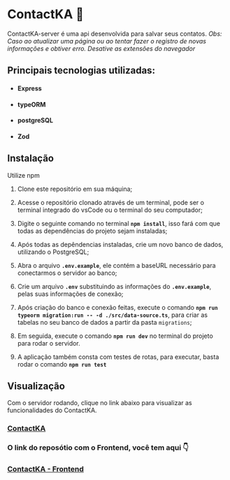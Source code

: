 
# ContactKA 👥

ContactKA-server é uma api desenvolvida para salvar seus contatos. 
_Obs: Caso ao atualizar uma página ou ao tentar fazer o registro de novas informações e obtiver erro. Desative as extensões do navegador_

## Principais tecnologias utilizadas: 

- ####  Express
- ####  typeORM
- ####  postgreSQL
- ####  Zod

## Instalação

Utilize npm 

1. Clone este repositório em sua máquina;

2. Acesse o repositório clonado através de um terminal, pode ser o terminal integrado do vsCode ou o terminal do seu computador;

3. Digite o seguinte comando no terminal **`npm install`**, isso fará com que todas as dependências do projeto sejam instaladas;

4. Após todas as depêndencias instaladas, crie um novo banco de dados, utilizando o PostgreSQL; 

5. Abra o arquivo **`.env.example`**, ele contém a baseURL necessário para conectarmos o servidor ao banco;

6. Crie um arquivo **`.env`** substituindo as informações do **`.env.example`**, pelas suas informações de conexão; 

7. Após criação do banco e conexão feitas, execute o comando **`npm run typeorm migration:run -- -d ./src/data-source.ts`**, para criar as tabelas no seu banco de dados a partir da pasta `migrations`;

8. Em seguida, execute o comando **`npm run dev`** no terminal do projeto para rodar o servidor.

9. A aplicação também consta com testes de rotas, para executar, basta rodar o comando **`npm run test`**

## Visualização 

Com o servidor rodando, clique no link abaixo para visualizar as funcionalidades do ContactKA. 

### [ContactKA](https://contact-ntxpqrr9w-carlazola.vercel.app)

### O link do reposótio com o Frontend, você tem aqui 👇
### [ContactKA - Frontend](https://github.com/CarlaZola/contactKA) 



